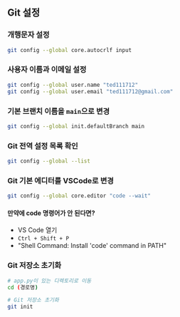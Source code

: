 ## Git 설정
### 개행문자 설정
```bash
git config --global core.autocrlf input
```

### 사용자 이름과 이메일 설정
```bash
git config --global user.name "ted111712"
git config --global user.email "ted111712@gmail.com"
```

### 기본 브랜치 이름을 ```main```으로 변경
```bash
git config --global init.defaultBranch main
```

### Git 전역 설정 목록 확인
```bash
git config --global --list
```

### Git 기본 에디터를 VSCode로 변경
```bash
git config --global core.editor "code --wait"
```
#### 만약에 code 명령어가 안 된다면?
- VS Code 열기
- ```Ctrl + Shift + P```
- "Shell Command: Install 'code' command in PATH"

### Git 저장소 초기화
```bash
# app.py이 있는 디렉토리로 이동
cd (경로명)

# Git 저장소 초기화
git init
```